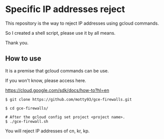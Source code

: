 # Specific IP addresses reject
This repository is the way to reject IP addresses using gcloud commands.

So I created a shell script, please use it by all means.

Thank you.

## How to use

It is a premise that gcloud commands can be use.

If you won't know, please access here.

https://cloud.google.com/sdk/docs/how-to?hl=en

```
$ git clone https://github.com/motty93/gce-firewalls.git

$ cd gce-firewalls/

# After the gcloud config set project <project name>.
$ ./gce-firewall.sh
```

You will reject IP addresses of cn, kr, kp.
